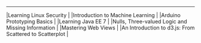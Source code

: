 ------------------------------------
|Learning Linux Security                                                |
|Introduction to Machine Learning                                       |
|Arduino Prototyping Basics                                             |
|Learning Java EE 7                                                     |
|Nulls, Three-valued Logic and Missing Information                      |
|Mastering Web Views                                                    |
|An Introduction to d3.js: From Scattered to Scatterplot                |
